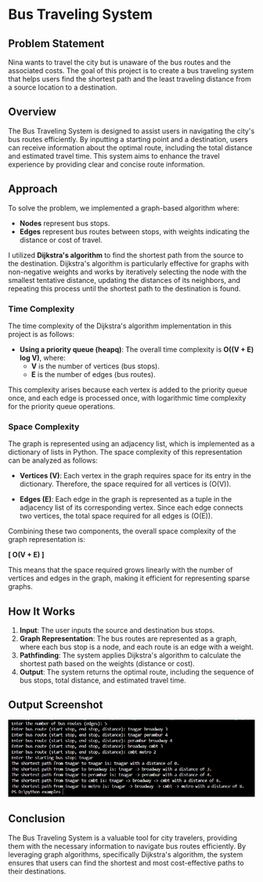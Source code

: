 # Bus Traveling System

## Problem Statement
Nina wants to travel the city but is unaware of the bus routes and the associated costs. The goal of this project is to create a bus traveling system that helps users find the shortest path and the least traveling distance from a source location to a destination.

## Overview
The Bus Traveling System is designed to assist users in navigating the city's bus routes efficiently. By inputting a starting point and a destination, users can receive information about the optimal route, including the total distance and estimated travel time. This system aims to enhance the travel experience by providing clear and concise route information.

## Approach
To solve the problem, we implemented a graph-based algorithm where:
- **Nodes** represent bus stops.
- **Edges** represent bus routes between stops, with weights indicating the distance or cost of travel.

I utilized **Dijkstra's algorithm** to find the shortest path from the source to the destination. Dijkstra's algorithm is particularly effective for graphs with non-negative weights and works by iteratively selecting the node with the smallest tentative distance, updating the distances of its neighbors, and repeating this process until the shortest path to the destination is found.

### Time Complexity
The time complexity of the Dijkstra's algorithm implementation in this project is as follows:
- **Using a priority queue (heapq)**: The overall time complexity is **O((V + E) log V)**, where:
  - **V** is the number of vertices (bus stops).
  - **E** is the number of edges (bus routes).
  
This complexity arises because each vertex is added to the priority queue once, and each edge is processed once, with logarithmic time complexity for the priority queue operations.

### Space Complexity 

The graph is represented using an adjacency list, which is implemented as a dictionary of lists in Python. The space complexity of this representation can be analyzed as follows:

- **Vertices (V)**: Each vertex in the graph requires space for its entry in the dictionary. Therefore, the space required for all vertices is \(O(V)\).

- **Edges (E)**: Each edge in the graph is represented as a tuple in the adjacency list of its corresponding vertex. Since each edge connects two vertices, the total space required for all edges is \(O(E)\).

Combining these two components, the overall space complexity of the graph representation is:

**\[
O(V + E)
\]**

This means that the space required grows linearly with the number of vertices and edges in the graph, making it efficient for representing sparse graphs.

## How It Works
1. **Input**: The user inputs the source and destination bus stops.
2. **Graph Representation**: The bus routes are represented as a graph, where each bus stop is a node, and each route is an edge with a weight.
3. **Pathfinding**: The system applies Dijkstra's algorithm to calculate the shortest path based on the weights (distance or cost).
4. **Output**: The system returns the optimal route, including the sequence of bus stops, total distance, and estimated travel time.

## Output Screenshot
![Output Screenshot](https://github.com/nitishkumar-shankar/Problem-Solving/blob/main/output.png)

## Conclusion
The Bus Traveling System is a valuable tool for city travelers, providing them with the necessary information to navigate bus routes efficiently. By leveraging graph algorithms, specifically Dijkstra's algorithm, the system ensures that users can find the shortest and most cost-effective paths to their destinations.
